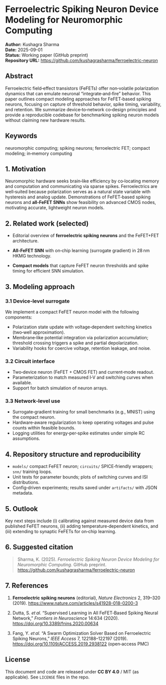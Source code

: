 # Ferroelectric Spiking Neuron Device Modeling for Neuromorphic Computing
**Author:** Kushagra Sharma  
**Date:** 2025-09-01  
**Status:** Working paper (GitHub preprint)  
**Repository URL:** https://github.com/kushagrasharma/ferroelectric-neuron

## Abstract
Ferroelectric field‑effect transistors (FeFETs) offer non‑volatile polarization dynamics that can emulate neuronal “integrate‑and‑fire” behavior. This paper outlines compact modeling approaches for FeFET‑based spiking neurons, focusing on capture of threshold behavior, spike timing, variability, and retention. We summarize device‑to‑network co‑design principles and provide a reproducible codebase for benchmarking spiking neuron models without claiming new hardware results.

## Keywords
neuromorphic computing; spiking neurons; ferroelectric FET; compact modeling; in‑memory computing

## 1. Motivation
Neuromorphic hardware seeks brain‑like efficiency by co‑locating memory and computation and communicating via sparse spikes. Ferroelectrics are well‑suited because polarization serves as a natural state variable with hysteresis and analog update. Demonstrations of FeFET‑based spiking neurons and **all‑FeFET SNNs** show feasibility on advanced CMOS nodes, motivating accurate, lightweight neuron models.

## 2. Related work (selected)
- Editorial overview of **ferroelectric spiking neurons** and the FeFET+FET architecture.

- **All‑FeFET SNN** with on‑chip learning (surrogate gradient) in 28 nm HKMG technology.

- **Compact models** that capture FeFET neuron thresholds and spike timing for efficient SNN simulation.


## 3. Modeling approach
### 3.1 Device‑level surrogate
We implement a compact FeFET neuron model with the following components:
- Polarization state update with voltage‑dependent switching kinetics (two‑well approximation).
- Membrane‑like potential integration via polarization accumulation; threshold crossing triggers a spike and partial depolarization.
- Variability hooks for coercive voltage, retention leakage, and noise.


### 3.2 Circuit interface
- Two‑device neuron (FeFET + CMOS FET) and current‑mode readout.
- Parameterization to match measured I‑V and switching curves when available.
- Support for batch simulation of neuron arrays.


### 3.3 Network‑level use
- Surrogate‑gradient training for small benchmarks (e.g., MNIST) using the compact neuron.
- Hardware‑aware regularization to keep operating voltages and pulse counts within feasible bounds.
- Logging utilities for energy‑per‑spike estimates under simple RC assumptions.


## 4. Repository structure and reproducibility
- `models/` compact FeFET neuron; `circuits/` SPICE‑friendly wrappers; `snn/` training loops.
- Unit tests for parameter bounds; plots of switching curves and ISI distributions.
- Config‑driven experiments; results saved under `artifacts/` with JSON metadata.


## 5. Outlook
Key next steps include (i) calibrating against measured device data from published FeFET neurons, (ii) adding temperature‑dependent kinetics, and (iii) extending to synaptic FeFETs for on‑chip learning.

## 6. Suggested citation
> Sharma, K. (2025). *Ferroelectric Spiking Neuron Device Modeling for Neuromorphic Computing*. GitHub preprint. https://github.com/kushagrasharma/ferroelectric-neuron

## 7. References
1. **Ferroelectric spiking neurons** (editorial), *Nature Electronics* 2, 319–320 (2019). https://www.nature.com/articles/s41928-018-0200-3

2. Dutta, S. *et al.* “Supervised Learning in All FeFET‑Based Spiking Neural Network,” *Frontiers in Neuroscience* 14:634 (2020). https://doi.org/10.3389/fnins.2020.00634

3. Fang, Y. *et al.* “A Swarm Optimization Solver Based on Ferroelectric Spiking Neurons,” *IEEE Access* 7, 122188–122197 (2019). https://doi.org/10.1109/ACCESS.2019.2938122 (open‑access PMC)


## License
This document and code are released under **CC BY 4.0** / MIT (as applicable). See `LICENSE` files in the repo.
